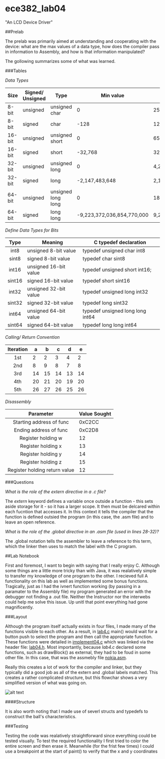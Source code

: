 ece382_lab04
============

"An LCD Device Driver"

##Prelab

The prelab was primarily aimed at understanding and cooperating with the device: what are the max values of a data type, how does the compiler pass in information to Assembly, and how is that information manipulated?

The gollowing summarizes some of what was learned.

###Tables

_Data Types_

|    Size      |    Signed/ Unsigned    |    Type                  |    Min value                     |    Max value                     |
|--------------|------------------------|--------------------------|----------------------------------|----------------------------------|
|    8-bit     |    unsigned            |    unsigned char         |    0                             |    255                           |
|    8-bit     |    signed              |    char                  |    -128                          |    127                           |
|    16-bit    |    unsigned            |    unsigned short        |    0                             |    65,535                        |
|    16-bit    |    signed              |    short                 |    -32,768                       |    32,767                        |
|    32-bit    |    unsigned            |    unsigned long         |    0                             |    4,294,967,295                 |
|    32-bit    |    signed              |    long                  |    -2,147,483,648                |    2,147,483,647                 |
|    64-bit    |    unsigned            |    unsigned long long    |    0                             |    18,446,744,073,709,500,000    |
|    64-bit    |    signed              |    long long             |    -9,223,372,036,854,770,000    |    9,223,372,036,854,770,000     |

_Define Data Types for Bits_

|  Type  | Meaning                 | C typedef   declaration            |
|:------:|-------------------------|------------------------------------|
| int8   | unsigned   8-bit value  | typedef   unsigned char int8       |
| sint8  | signed   8-bit value    | typedef   char sint8               |
| int16  | unsigned   16-bit value | typedef   unsigned short int16;    |
| sint16 | signed   16-bit value   | typedef   short sint16             |
| int32  | unsigned   32-bit value | typedef   unsigned long int32      |
| sint32 | signed   32-bit value   | typedef   long sint32              |
| int64  | unsigned   64-bit value | typedef   unsigned long long int64 |
| sint64 | signed   64-bit value   | typedef   long long int64          |

_Calling/ Return Convention_

| Iteration | a  | b  | c  | d  | e  |
|:---------:|----|----|----|----|----|
| 1st       | 2  | 2  | 3  | 4  | 2  |
| 2nd       | 8  | 9  | 8  | 7  | 8  |
| 3rd       | 14 | 15 | 14 | 13 | 14 |
| 4th       | 20 | 21 | 20 | 19 | 20 |
| 5th       | 26 | 27 | 26 | 25 | 26 |

_Disassembly_

|           Parameter           | Value Sought |
|:-----------------------------:|--------------|
| Starting address of func      | 0xC2CC       |
| Ending address of func        | 0xC2D8       |
| Register holding w            | 12           |
| Register holding x            | 13           |
| Register holding y            | 14           |
| Register holding z            | 15           |
| Register holding return value | 12           |

###Questions

_What is the role of the extern directive in a .c file?_

The _extern_ keyword defines a variable once outside a function - this sets aside storage for it - so it has a larger scope. It then must be delcared within each fucntion that accesses it. In this context it tells the compiler that the function is defined outsied the program (in this case, the .asm file) and to leave an open reference.

_What is the role of the .global directive in an .asm file (used in lines 28-32)?_

The .global notation tells the assembler to leave a reference to this term, which the linker then uses to match the label with the C program.


##Lab Notebook

First and foremost, I want to begin with saying that I really enjoy C. Although some things are a little more tricky than with Java, it was realatively simple to transfer my knowledge of one program to the other. I recieved full A functionality on this lab as well as implemented some bonus functions. Tragically, just as I had the ivnert function working (by passing in a paramater to the Assembly file) my program generated an error with the debugger not finding a .out file. Neither the Instructor nor the interwebs could help me solve this issue. Up unitl that point everything had gone magnificently.

###Layout

Although the program itself actually exists in four files, I made many of the functions visible to each other. As a result, in [lab4.c](https://github.com/byarbrough/ece382_lab04/blob/master/lab4.c) main() would wait for a button push to select the program and then call the appropriate function. These functions were detailed in [implement04.c](https://github.com/byarbrough/ece382_lab04/blob/master/implement04.c) which was linked via the header file: [lab04.h](https://github.com/byarbrough/ece382_lab04/blob/master/lab04.h). Most importantly, because _lab4.c_ declared some functions, such as drawBlock() as external, they had to be foud in some other file. In this case, that was the assmebly file [nokia.asm](https://github.com/byarbrough/ece382_lab04/blob/master/nokia.asm).

Really this creates a lot of work for the compiler and linker, but they typically did a good job as all of the extern and .global labels matched. This creates a rather complicated structure, but this flowchar shows a very simplified version of what was going on.

![alt text](https://dl.dropboxusercontent.com/u/67954924/flowDiagram.jpg "Basic Flow Chart")

####Structure

It is also worth noting that I made use of severl structs and typedefs to construct the ball's characteristics. 

###Testing

Testing the code was realatively straightforward since everything could be tested visually. To test the required functionality I first tried to color the entire screen and then erase it. Meanwhile (for the frist few times) I could use a breakpoint at the start of paint() to verify that the x and y coordinates 
